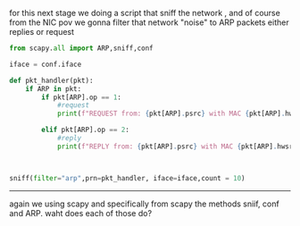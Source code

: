 for this next stage we doing a script that sniff the network , and of course from the NIC pov we gonna filter that network "noise" to 
ARP packets either replies or request

```python
from scapy.all import ARP,sniff,conf

iface = conf.iface

def pkt_handler(pkt):
    if ARP in pkt:
        if pkt[ARP].op == 1:
            #request
            print(f"REQUEST from: {pkt[ARP].psrc} with MAC {pkt[ARP].hwsrc} is asking to {pkt[ARP].pdst} for ARP reply"  )

        elif pkt[ARP].op == 2:
            #reply
            print(f"REPLY from: {pkt[ARP].psrc} with MAC {pkt[ARP].hwsrc} to the asker {pkt[ARP].pdst}")



sniff(filter="arp",prn=pkt_handler, iface=iface,count = 10)
```


---------------
again we using scapy and specifically from scapy the methods sniif, conf and ARP. waht does each of those do?

